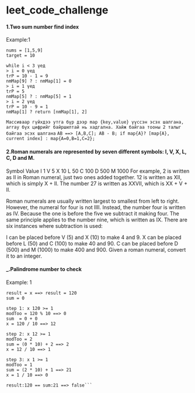 # leet_code_challenge

#### 1.Two sum number find index
Example:1 
```
nums = [1,5,9]
target = 10

while i < 3 үед
> i = 0 үед
trP = 10 - 1 = 9
nmMap[9] ? : nmMap[1] = 0
> i = 1 үед
trP = 5
nmMap[5] ? : nmMap[5] = 1
> i = 2 үед
trP = 10 - 9 = 1
nmMap[1] ? return [nmMap[1], 2] 
```
`Массиваар гүйхдээ утга бүр дээр map {key,value} үүссэн эсэх шалгана,
array бүх цифрийг байршилтай нь хадгална. Хайж байгаа тооны 2 талыг байгаа эсэх шалгана`
```AB ==> [A,B,C]; AB - B; if map{A}? [map{A}, current index] : map{A=0,B=1,C=2};```

#### 2.Roman numerals are represented by seven different symbols: I, V, X, L, C, D and M.

Symbol       Value
I             1
V             5
X             10
L             50
C             100
D             500
M             1000
For example, 2 is written as II in Roman numeral, just two ones added together. 12 is written as XII, which is simply X + II. The number 27 is written as XXVII, which is XX + V + II.

Roman numerals are usually written largest to smallest from left to right. However, the numeral for four is not IIII. Instead, the number four is written as IV. Because the one is before the five we subtract it making four. The same principle applies to the number nine, which is written as IX. There are six instances where subtraction is used:

I can be placed before V (5) and X (10) to make 4 and 9. 
X can be placed before L (50) and C (100) to make 40 and 90. 
C can be placed before D (500) and M (1000) to make 400 and 900.
Given a roman numeral, convert it to an integer.

#### _.Palindrome number to check
Example: 1
```x = 120
result = x ==> result = 120
sum = 0

step 1: x 120 >= 1
modToo = 120 % 10 ==> 0
sum  = 0 + 0
x = 120 / 10 ==> 12

step 2: x 12 >= 1
modToo = 2
sum = (0 * 10) + 2 ==> 2
x = 12 / 10 ==> 1

step 3: x 1 >= 1
modToo = 1
sum = (2 * 10) + 1 ==> 21
x = 1 / 10 ==> 0

result:120 == sum:21 ==> false```